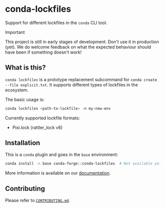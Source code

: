 # conda-lockfiles

Support for different lockfiles in the `conda` CLI tool.

> [!IMPORTANT]
> This project is still in early stages of development. Don't use it in production (yet).
> We do welcome feedback on what the expected behaviour should have been if something doesn't work!

## What is this?

`conda lockfiles` is a prototype replacement subcommand for `conda create --file explicit.txt`. It supports different types of lockfiles in the ecosystem.

The basic usage is:

```bash
conda lockfiles <path-to-lockfile> -n my-new-env
```

Currently supported lockfile formats:

- Pixi.lock (rattler_lock v6)

## Installation

This is a `conda` plugin and goes in the `base` environment:

```bash
conda install -n base conda-forge::conda-lockfiles  # Not available yet
```

More information is available on our [documentation](docs/).

## Contributing

Please refer to [`CONTRIBUTING.md`](/CONTRIBUTING.md).
